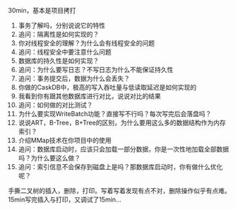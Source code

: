 30min，基本是项目拷打
1. 事务了解吗，分别说说它的特性
2. 追问：隔离性是如何实现的？
3. 你对线程安全的理解？为什么会有线程安全的问题
4. 追问：线程安全中要注意什么问题
5. 数据库的持久性是如何实现？
6. 追问：为什么要写日志？不写日志为什么不能保证持久性
7. 追问：事务提交后，数据为什么会丢失？
8. 你做的CaskDB中，极高的写入吞吐量与低读取延迟是如何实现的
9. 我看到你有跟其他数据库进行对比，说说对比的结果
10. 追问：如何做的对比测试？
11. 为什么要实现WriteBatch功能？直接写不行吗？每次写完后会落盘吗？
12. 说说ART，B-Tree，B+Tree的区别，为什么要用这么多的数据结构作为内存索引？
13. 介绍MMap技术在你项目中的使用
14. 追问：数据库启动时，应该只会加载一部分数据，你是一次性地加载全部数据吗？为什么要这么做？
15. 追问：索引信息不会保存到磁盘上是吗？那数据库启动时，你有做什么优化呢？

手撕二叉树的插入，删除，打印。写着写着发现有点不对，删除操作似乎有点难。15min写完插入与打印，又调试了15min...